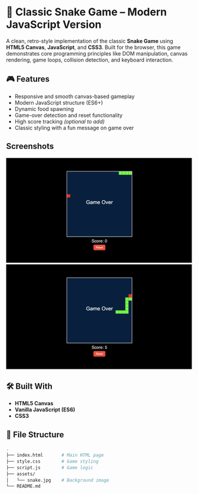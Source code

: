 # 🐍 Classic Snake Game – Modern JavaScript Version

A clean, retro-style implementation of the classic **Snake Game** using **HTML5 Canvas**, **JavaScript**, and **CSS3**. Built for the browser, this game demonstrates core programming principles like DOM manipulation, canvas rendering, game loops, collision detection, and keyboard interaction.

## 🎮 Features

- Responsive and smooth canvas-based gameplay
- Modern JavaScript structure (ES6+)
- Dynamic food spawning
- Game-over detection and reset functionality
- High score tracking *(optional to add)*
- Classic styling with a fun message on game over

## Screenshots

![Game Screenshot](screenshot.png)
![Game Screenshot](screenshot2.png)

## 🛠️ Built With

- **HTML5 Canvas**
- **Vanilla JavaScript (ES6)**
- **CSS3**

## 📂 File Structure

```bash
.
├── index.html       # Main HTML page
├── style.css        # Game styling
├── script.js        # Game logic
├── assets/
│   └── snake.jpg    # Background image
└── README.md
